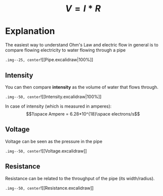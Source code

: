 # $$ V = I * R $$

# Explanation
The easiest way to understand Ohm's Law and electric flow in general is to compare flowing electricity to water flowing through a pipe


`.img--25, center`![[Pipe.excalidraw|100%]]

## Intensity
You can then compare __intensity__ as the volume of water that flows through. 


`.img--50, center`![[Intensity.excalidraw|100%]]

In case of intensity (which is measured in amperes): $$1\space Ampere = 6.28*10^{18}\space electrons/s$$
## Voltage
Voltage can be seen as the pressure in the pipe

`.img--50, center`![[Voltage.excalidraw]]

## Resistance
Resistance can be related to the throughput of the pipe (its width/radius). 

`.img--50, center`![[Resistance.excalidraw]]